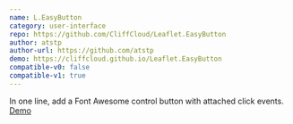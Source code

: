 ```yaml
---
name: L.EasyButton
category: user-interface
repo: https://github.com/CliffCloud/Leaflet.EasyButton
author: atstp
author-url: https://github.com/atstp
demo: https://cliffcloud.github.io/Leaflet.EasyButton
compatible-v0: false
compatible-v1: true
---
```


In one line, add a Font Awesome control button with attached click events.			<a href="https://cliffcloud.github.io/Leaflet.EasyButton"> Demo</a>
